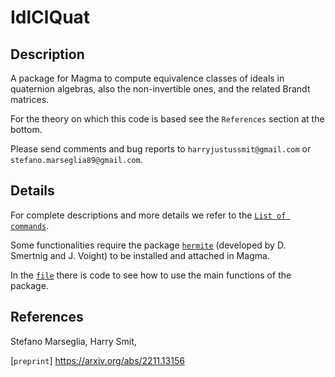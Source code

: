# IdlClQuat

Description
--

A package for Magma to compute equivalence classes of ideals in quaternion algebras, also the non-invertible ones, and the related Brandt matrices.

For the theory on which this code is based see the `References` section at the bottom.

Please send comments and bug reports to `harryjustussmit@gmail.com` or `stefano.marseglia89@gmail.com`.

Details
--

For complete descriptions and more details we refer to the [`List of commands`](https://github.com/harryjustussmit/IdlClQuat/blob/main/doc/ListOfCommands.md).

Some functionalities require the package [`hermite`](https://github.com/dansme/hermite) (developed by D. Smertnig and J. Voight) to be installed and attached in Magma. 


In the [`file`](https://github.com/harryjustussmit/IdlClQuat/blob/main/examples/example_brandt_matr.m) there is code to see how to use the main functions of the package.

References
--

Stefano Marseglia, Harry Smit,

[`preprint`] https://arxiv.org/abs/2211.13156

